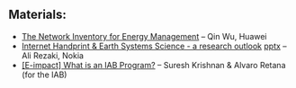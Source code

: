 ## Materials:


* [The Network Inventory for Energy Management](slides-side-meeting-sunstainable-networking-inventory-v1.pdf) – Qin Wu, Huawei
* [Internet Handprint & Earth Systems Science - a research outlook](IETF117_Internet_Handprint_and_Earth_Systems_Science_Ali_Rezaki_Nokia_24July23_v1.pdf) [pptx](IETF117_Internet_Handprint_and_Earth_Systems_Science_Ali_Rezaki_Nokia_24July23_v1.pptx) – Ali Rezaki, Nokia
* [[E-impact] What is an IAB Program?](E-impact%20What%20is%20an%20IAB%20Program.pdf) – Suresh Krishnan & Alvaro Retana (for the IAB)

